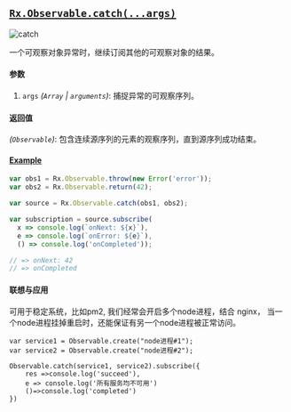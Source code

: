 ## [`Rx.Observable.catch(...args)`](https://github.com/Reactive-Extensions/RxJS/blob/master/src/core/linq/observable/catch.js)

![catch](http://reactivex.io/documentation/operators/images/Catch.png)

一个可观察对象异常时，继续订阅其他的可观察对象的结果。

#### 参数
1. `args` *(`Array` | `arguments`)*: 捕捉异常的可观察序列。

#### 返回值
*(`Observable`)*: 包含连续源序列的元素的观察序列，直到源序列成功结束。


#### [Example](http://jsbin.com/qagidu/2/edit?js,console)

```js
var obs1 = Rx.Observable.throw(new Error('error'));
var obs2 = Rx.Observable.return(42);

var source = Rx.Observable.catch(obs1, obs2);

var subscription = source.subscribe(
  x => console.log(`onNext: ${x}`),
  e => console.log(`onError: ${e}`),
  () => console.log('onCompleted'));

// => onNext: 42
// => onCompleted
```

#### 联想与应用

可用于稳定系统，比如pm2, 我们经常会开启多个node进程，结合 nginx， 当一个node进程挂掉重启时，还能保证有另一个node进程被正常访问。

```
var service1 = Observable.create("node进程#1");
var service2 = Observable.create("node进程#2");

Observable.catch(service1, service2).subscribe({
    res =>console.log('succeed'),
    e => console.log('所有服务均不可用')
    ()=>console.log('completed')
})
```
